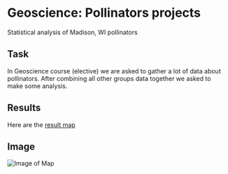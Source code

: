# Geoscience: Pollinators projects
Statistical analysis of Madison, WI pollinators

## Task
In Geoscience course (elective) we are asked to gather a lot of data about pollinators. After combining all other groups data together we asked to make some analysis.

## Results
Here are the [result map](https://abzaloid.cartodb.com/viz/64f9abf2-3942-11e5-903b-0e5e07bb5d8a/map)

## Image
![Image of Map](https://cartocdn-ashbu.global.ssl.fastly.net/abzaloid/api/v1/map/static/bbox/c686a20fb7a5c03643b465b9b65f5f45:1438577499304.71/-89.45694923400877,43.0703299070448,-89.35850143432617,43.09741062046488/1147/432.png)
